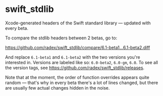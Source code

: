 swift_stdlib
============

Xcode-generated headers of the Swift standard library — updated with every beta.

To compare the stdlib headers between 2 betas, go to:

https://github.com/radex/swift_stdlib/compare/6.1-beta1...6.1-beta2.diff

And replace `6.1-beta1` and `6.1-beta2` with the two versions you're interested in. Versions are labeled like so: `6.0-beta2`, `6.0-gm`, `6.0`. To see all the version tags, see https://github.com/radex/swift_stdlib/releases.

Note that at the moment, the order of function overrides appears quite random — that's why in every beta there's a lot of lines changed, but there are usually few actual changes hidden in the noise.
